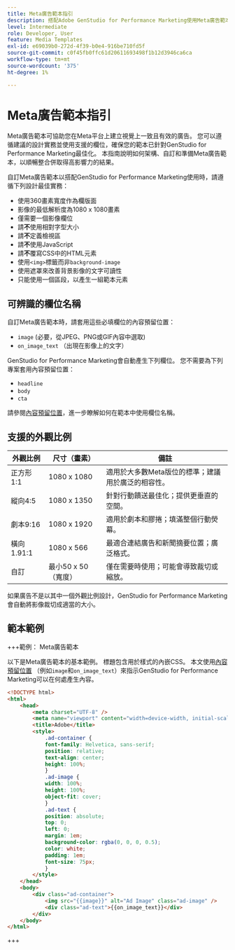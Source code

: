 ```yaml
---
title: Meta廣告範本指引
description: 搭配Adobe GenStudio for Performance Marketing使用Meta廣告範本時，請遵循最佳實務作法。
level: Intermediate
role: Developer, User
feature: Media Templates
exl-id: e69039b0-272d-4f39-b0e4-916be710fd5f
source-git-commit: c0f45fb0ffc61d20611693498f1b12d3946ca6ca
workflow-type: tm+mt
source-wordcount: '375'
ht-degree: 1%

---
```


# Meta廣告範本指引

Meta廣告範本可協助您在Meta平台上建立視覺上一致且有效的廣告。 您可以遵循建議的設計實務並使用支援的欄位，確保您的範本已針對GenStudio for Performance Marketing最佳化。 本指南說明如何架構、自訂和準備Meta廣告範本，以順暢整合併取得高影響力的結果。

自訂Meta廣告範本以搭配GenStudio for Performance Marketing使用時，請遵循下列設計最佳實務：

- 使用360畫素寬度作為欄版面
- 影像的最低解析度為1080 x 1080畫素
- 僅需要一個影像欄位
- 請&#x200B;**不**&#x200B;使用相對字型大小
- 請&#x200B;**不**&#x200B;定義檢視區
- 請&#x200B;**不**&#x200B;使用JavaScript
- 請&#x200B;**不**&#x200B;覆寫CSS中的HTML元素
- 使用`<img>`標籤而非`background-image`
- 使用遮罩來改善背景影像的文字可讀性
- 只能使用一個區段，以產生一組範本元素

## 可辨識的欄位名稱

自訂Meta廣告範本時，請套用這些必填欄位的內容預留位置：

- `image` (必要，從JPEG、PNG或GIF內容中選取)
- `on_image_text` （出現在影像上的文字）

GenStudio for Performance Marketing會自動產生下列欄位。 您不需要為下列專案套用內容預留位置：

- `headline`
- `body`
- `cta`

請參閱[內容預留位置](/help/user-guide/content/customize-template.md#content-placeholders)，進一步瞭解如何在範本中使用欄位名稱。

## 支援的外觀比例

| 外觀比例 | 尺寸（畫素） | 備註 |
|------------------|----------------------------|-----------------------------------------------------------------------|
| 正方形1:1 | 1080 x 1080 | 適用於大多數Meta版位的標準；建議用於廣泛的相容性。 |
| 縱向4:5 | 1080 x 1350 | 針對行動饋送最佳化；提供更垂直的空間。 |
| 劇本9:16 | 1080 x 1920 | 適用於劇本和膠捲；填滿整個行動熒幕。 |
| 橫向1.91:1 | 1080 x 566 | 最適合連結廣告和新聞摘要位置；廣泛格式。 |
| 自訂 | 最小50 x 50 （寬度） | 僅在需要時使用；可能會導致裁切或縮放。 |

如果廣告不是以其中一個外觀比例設計，GenStudio for Performance Marketing會自動將影像裁切成適當的大小。

## 範本範例

+++範例： Meta廣告範本

<!-- Does this need to be a precise size? -->

以下是Meta廣告範本的基本範例。 標題包含用於樣式的內嵌CSS。 本文使用[內容預留位置](#content-placeholders) （例如`image`和`on_image_text`）來指示GenStudio for Performance Marketing可以在何處產生內容。

```html {line-numbers="true" highlight="33"}
<!DOCTYPE html>
<html>
    <head>
        <meta charset="UTF-8" />
        <meta name="viewport" content="width=device-width, initial-scale=1.0" />
        <title>Adobe</title>
        <style>
            .ad-container {
            font-family: Helvetica, sans-serif;
            position: relative;
            text-align: center;
            height: 100%;
            }
            .ad-image {
            width: 100%;
            height: 100%;
            object-fit: cover;
            }
            .ad-text {
            position: absolute;
            top: 0;
            left: 0;
            margin: 1em;
            background-color: rgba(0, 0, 0, 0.5);
            color: white;
            padding: 1em;
            font-size: 75px;
            }
        </style>
    </head>
    <body>
        <div class="ad-container">
            <img src="{{image}}" alt="Ad Image" class="ad-image" />
            <div class="ad-text">{{on_image_text}}</div>
        </div>
    </body>
</html>
```

+++
